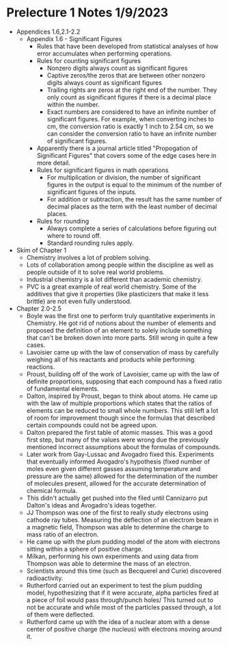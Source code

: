 # Prelecture 1 Notes 1/9/2023

* Appendices 1.6,2.1-2.2
  * Appendix 1.6 - Significant Figures
    * Rules that have been developed from statistical analyses of how error
    accumulates when performing operations.
    * Rules for counting significant figures
      * Nonzero digits always count as significant figures
      * Captive zeros/the zeros that are between other nonzero digits always
      count as significant figures
      * Trailing rights are zeros at the right end of the number. They only
      count as significant figures if there is a decimal place within the
      number.
      * Exact numbers are considered to have an infinite number of
      significant figures. For example, when converting inches to cm,
      the conversion ratio is exactly 1 inch to 2.54 cm, so we can
      consider the conversion ratio to have an infinite number of
      significant figures.
    * Apparently there is a journal article titled "Propogation of Significant
    Figures" that covers some of the edge cases here in more detail.
    * Rules for significant figures in math operations
      * For multiplication or division, the number of significant figures in
      the output is equal to the minimum of the number of significant figures
      of the inputs.
      * For addition or subtraction, the result has the same number of decimal
      places as the term with the least number of decimal places.
    * Rules for rounding
      * Always complete a series of calculations before figuring out where to
      round off.
      * Standard rounding rules apply.
* Skim of Chapter 1
  * Chemistry involves a lot of problem solving.
  * Lots of collaboration among people within the discipline as well as people
  outside of it to solve real world problems.
  * Industrial chemistry is a lot different than academic chemistry.
  * PVC is a great example of real world chemistry. Some of the additives that
  give it properties (like plasticizers that make it less brittle) are not
  even fully understood.
* Chapter 2.0-2.5
  * Boyle was the first one to perform truly quantitative experiments in
  Chemistry. He got rid of notions about the number of elements and proposed
  the definition of an element to solely include something that can't be broken
  down into more parts. Still wrong in quite a few cases.
  * Lavoisier came up with the law of conservation of mass by carefully weighing
  all of his reactants and products while performing reactions.
  * Proust, building off of the work of Lavoisier, came up with the law of
  definite proportions, supposing that each compound has a fixed ratio of
  fundamental elements.
  * Dalton, inspired by Proust, began to think about atoms. He came up
  with the law of multiple proportions which states that the ratios of
  elements can be reduced to small whole numbers. This still left a lot
  of room for improvement though since the formulas that described
  certain compounds could not be agreed upon.
  * Dalton prepared the first table of atomic masses. This was a good first
  step, but many of the values were wrong due the previously mentioned
  incorrect assumptions about the formulas of compounds.
  * Later work from Gay-Lussac and Avogadro fixed this. Experiments that
  eventually informed Avogadro's hypothesis (fixed number of moles even
  given different gasses assuming temperature and pressure are the same)
  allowed for the determination of the number of molecules present,
  allowed for the accurate determination of chemical formula.
  * This didn't actually get pushed into the filed until Cannizarro
  put Dalton's ideas and Avogadro's ideas together.
  * JJ Thompson was one of the first to really study electrons using
  cathode ray tubes. Measuring the deflection of an electrom beam in
  a magnetic field, Thompson was able to determine the charge to mass
  ratio of an electron.
  * He came up with the plum pudding model of the atom with electrons
  sitting within a sphere of positive charge.
  * Milkan, performing his own experiments and using data from Thompson
  was able to determine the mass of an electron.
  * Scientists around this time (such as Becquerel and Curie) discovered
  radioactivity.
  * Rutherford carried out an experiment to test the plum pudding model,
  hypothesizing that if it were accurate, alpha particles fired at a piece
  of foil would pass through/punch holes/ This turned out to not be accurate
  and while most of the particles passed through, a lot of them were
  deflected.
  * Rutherford came up with the idea of a nuclear atom with a dense
  center of positive charge (the nucleus) with electrons moving around it.